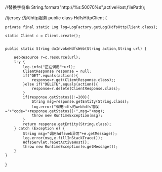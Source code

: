 //替换字符串
String.format("http://%s:50070%s",activeHost,filePath);

//jersey 访问http服务
public class HdfsHttpClient {

    private final static Log log=LogFactory.getLog(HdfsHttpClient.class);
    
    static Client c = Client.create();
    
    
    public static String doInvokeHdfsWeb(String action,String url) {
        
        WebResource r=c.resource(url);
        try {
            log.info("正在调用"+url);
            ClientResponse response = null;
            if("GET".equals(action)){
                response=r.get(ClientResponse.class);;
            }else if("DELETE".equals(action)){
                response=r.delete(ClientResponse.class);
            }
            if(response.getStatus()!=200){
                String msg=response.getEntity(String.class);
                log.error("调用hdfs的webhdfs错误="+"code="+response.getStatus()+",msg="+msg);
                throw new RuntimeException(msg);
            }
            return response.getEntity(String.class);
        } catch (Exception e) {
            String msg="调用hdfsweb异常"+e.getMessage();
            log.error(msg,e.fillInStackTrace());
            HdfsServlet.reSetActiveHost();
            throw new RuntimeException(e.getMessage());
        }
    }
    

}